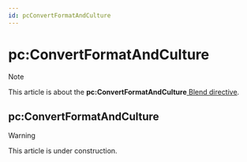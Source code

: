 ```yaml
---
id: pcConvertFormatAndCulture
---
```


# pc:ConvertFormatAndCulture



> [!NOTE]
> This article is about the **pc:ConvertFormatAndCulture**[ Blend directive](/docs/Repositories/Blend_directives).

## **pc:ConvertFormatAndCulture**

> [!WARNING]
> This article is under construction.